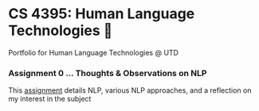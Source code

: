 # CS 4395: Human Language Technologies :sparkling_heart:
Portfolio for Human Language Technologies @ UTD

### Assignment 0 ... Thoughts & Observations on NLP
This [assignment](https://github.com/nina-rao/HLT/blob/main/Overview%20of%20NLP.pdf) details NLP, various NLP approaches, and a reflection on my interest in the subject

